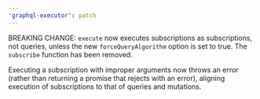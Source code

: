 ```yaml
---
'graphql-executor': patch
---
```


BREAKING CHANGE: `execute` now executes subscriptions as subscriptions, not queries, unless the new `forceQueryAlgorithm` option is set to true. The `subscribe` function has been removed.

Executing a subscription with improper arguments now throws an error (rather than returning a promise that rejects with an error), aligning execution of subscriptions to that of queries and mutations.
